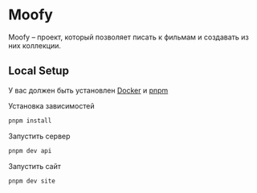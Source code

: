 # Moofy

Moofy – проект, который позволяет писать к фильмам и создавать из них коллекции.

## Local Setup

У вас должен быть установлен [Docker](https://www.docker.com/products/docker-desktop/) и [pnpm](https://pnpm.io/)

Установка зависимостей
```sh
pnpm install
```

Запустить сервер
```sh
pnpm dev api
```

Запустить сайт
```sh
pnpm dev site
```

